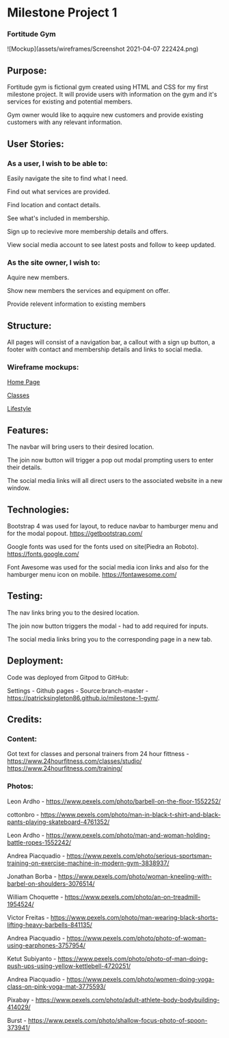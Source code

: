 # Milestone Project 1

### Fortitude Gym

![Mockup](assets/wireframes/Screenshot 2021-04-07 222424.png)

## Purpose:

Fortitude gym is fictional gym created using HTML and CSS for my first milestone project. It will provide users with information on the gym and it's services for existing and potential members.

Gym owner would like to aqquire new customers and provide existing customers with any relevant information.

## User Stories:

### As a user, I wish to be able to: 

Easily navigate the site to find what I need.

Find out what services are provided.

Find location and contact details.

See what's included in membership.

Sign up to recievive more membership details and offers.

View social media account to see latest posts and follow to keep updated.

### As the site owner, I wish to:

Aquire new members.

Show new members the services and equipment on offer.

Provide relevent information to existing members

## Structure:

All pages will consist of a navigation bar, a callout with a sign up button, a footer with contact and membership details and links to social media.

### Wireframe mockups:

[Home Page](assets/wireframes/home.pdf)

[Classes](assets/wireframes/classes.pdf)

[Lifestyle](assets/wireframes/lifestyle.pdf)

## Features:

The navbar will bring users to their desired location.

The join now button will trigger a pop out modal prompting users to enter their details.

The social media links will all direct users to the associated website in a new window. 

## Technologies:

Bootstrap 4 was used for layout, to reduce navbar to hamburger menu and for the modal popout. https://getbootstrap.com/

Google fonts was used for the fonts used on site(Piedra an Roboto). https://fonts.google.com/

Font Awesome was used for the social media icon links and also for the hamburger menu icon on mobile. https://fontawesome.com/

## Testing:

The nav links bring you to the desired location.

The join now button triggers the modal - had to add required for inputs.

The social media links bring you to the corresponding page in a new tab.

## Deployment:

Code was deployed from Gitpod to GitHub:

Settings - Github pages - Source:branch-master - https://patricksingleton86.github.io/milestone-1-gym/.

## Credits:

### Content:
Got text for classes and personal trainers from 24 hour fittness - https://www.24hourfitness.com/classes/studio/ https://www.24hourfitness.com/training/ 

### Photos:

Leon Ardho - https://www.pexels.com/photo/barbell-on-the-floor-1552252/

cottonbro - https://www.pexels.com/photo/man-in-black-t-shirt-and-black-pants-playing-skateboard-4761352/

Leon Ardho - https://www.pexels.com/photo/man-and-woman-holding-battle-ropes-1552242/

Andrea Piacquadio - https://www.pexels.com/photo/serious-sportsman-training-on-exercise-machine-in-modern-gym-3838937/

Jonathan Borba - https://www.pexels.com/photo/woman-kneeling-with-barbel-on-shoulders-3076514/

William Choquette - https://www.pexels.com/photo/an-on-treadmill-1954524/

Victor Freitas - https://www.pexels.com/photo/man-wearing-black-shorts-lifting-heavy-barbells-841135/

Andrea Piacquadio - https://www.pexels.com/photo/photo-of-woman-using-earphones-3757954/

Ketut Subiyanto - https://www.pexels.com/photo/photo-of-man-doing-push-ups-using-yellow-kettlebell-4720251/

Andrea Piacquadio - https://www.pexels.com/photo/women-doing-yoga-class-on-pink-yoga-mat-3775593/

Pixabay - https://www.pexels.com/photo/adult-athlete-body-bodybuilding-414029/

Burst - https://www.pexels.com/photo/shallow-focus-photo-of-spoon-373941/